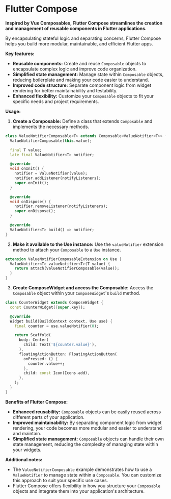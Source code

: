 # Flutter Compose

**Inspired by Vue Composables, Flutter Compose streamlines the creation and management of reusable components in Flutter applications.**

By encapsulating stateful logic and separating concerns, Flutter Compose helps you build more modular, maintainable, and efficient Flutter apps.

**Key features:**

* **Reusable components:** Create and reuse `Composable` objects to encapsulate complex logic and improve code organization.
* **Simplified state management:** Manage state within `Composable` objects, reducing boilerplate and making your code easier to understand.
* **Improved code structure:** Separate component logic from widget rendering for better maintainability and testability.
* **Enhanced flexibility:** Customize your `Composable` objects to fit your specific needs and project requirements.

**Usage:**

1. **Create a Composable:** Define a class that extends `Composable` and implements the necessary methods.

```dart
class ValueNotifierComposable<T> extends Composable<ValueNotifier<T>> {
  ValueNotifierComposable(this.value);

  final T value;
  late final ValueNotifier<T> notifier;

  @override
  void onInit() {
    notifier = ValueNotifier(value);
    notifier.addListener(notifyListeners);
    super.onInit();
  }

  @override
  void onDispose() {
    notifier.removeListener(notifyListeners);
    super.onDispose();
  }

  @override
  ValueNotifier<T> build() => notifier;
}
```

2. **Make it available to the Use instance:** Use the `valueNotifier` extension method to attach your `Composable` to a `Use` instance.

```dart
extension ValueNotifierComposableExtension on Use {
  ValueNotifier<T> valueNotifier<T>(T value) {
    return attach(ValueNotifierComposable(value));
  }
}
```

3. **Create ComposeWidget and access the Composable:** Access the `Composable` object within your `ComposeWidget`'s `build` method.

```dart
class CounterWidget extends ComposeWidget {
  const CounterWidget({super.key});

  @override
  Widget build(BuildContext context, Use use) {
    final counter = use.valueNotifier(0);

    return Scaffold(
      body: Center(
        child: Text('${counter.value}'),
      ),
      floatingActionButton: FloatingActionButton(
        onPressed: () {
          counter.value++;
        },
        child: const Icon(Icons.add),
      ),
    );
  }
}
```

**Benefits of Flutter Compose:**

- **Enhanced reusability:** `Composable` objects can be easily reused across different parts of your application.
- **Improved maintainability:** By separating component logic from widget rendering, your code becomes more modular and easier to understand and maintain.
- **Simplified state management:** `Composable` objects can handle their own state management, reducing the complexity of managing state within your widgets.


**Additional notes:**

- The `ValueNotifierComposable` example demonstrates how to use a `ValueNotifier` to manage state within a `Composable`. You can customize this approach to suit your specific use cases.
- Flutter Compose offers flexibility in how you structure your `Composable` objects and integrate them into your application's architecture.